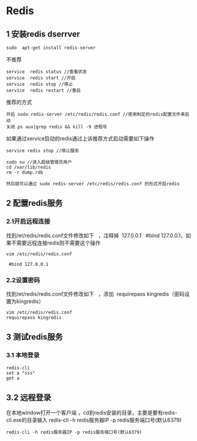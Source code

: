 

# Redis

## 1 安装redis dserrver

```shell
sudo  apt-get install redis-server 
```

不推荐

```shell
service  redis status //查看状态
service  redis start //开启
service  redis stop //停止
service  redis restart //重启
```

推荐的方式

```shell
开启 sudo redis-server /etc/redis/redis.conf //使用制定的redis配置文件来启动
关闭 ps aux|grep redis && kill -9 进程号
```

如果通过service启动的redis通过上诉推荐方式启动需要如下操作

```shell
service redis stop //停止服务

sudo su //进入超级管理员用户
cd /var/lib/redis
rm -r dump.rdb 

然后就可以通过 sudo redis-server /etc/redis/redis.conf 的形式开启redis
```





## 2 配置redis服务

### 2.1开启远程连接

找到/et/redis/redis.conf文件修改如下   ，注释掉  127.0.0.1   #bind 127.0.0.1，如果不需要远程连接redis则不需要这个操作

```mysql
vim /etc/redis/redis.conf

 #bind 127.0.0.1
```

### 2.2设置密码

找到/et/redis/redis.conf文件修改如下   ，添加  requirepass kingredis（密码设置为kingredis）

```mysql
vim /etc/redis/redis.conf
requirepass kingredis
```

## 3 测试redis服务

### 3.1 本地登录

```mysql
redis-cli
set a "sss"
get a
```

## 3.2 远程登录

在本地window打开一个客户端 ，cd到redis安装的目录，主要是要有redis-cli.exe的目录输入 redis-cli -h redis服务器IP -p redis服务端口号(默认6379)

```shell
redis-cli -h redis服务器IP -p redis服务端口号(默认6379)
```





















